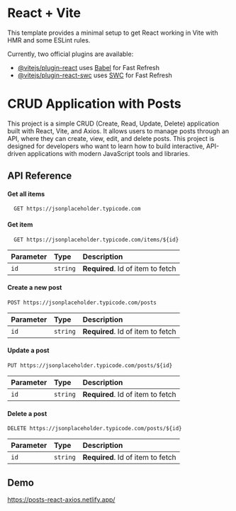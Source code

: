 # React + Vite

This template provides a minimal setup to get React working in Vite with HMR and some ESLint rules.

Currently, two official plugins are available:

- [@vitejs/plugin-react](https://github.com/vitejs/vite-plugin-react/blob/main/packages/plugin-react/README.md) uses [Babel](https://babeljs.io/) for Fast Refresh
- [@vitejs/plugin-react-swc](https://github.com/vitejs/vite-plugin-react-swc) uses [SWC](https://swc.rs/) for Fast Refresh


# CRUD Application with Posts

This project is a simple CRUD (Create, Read, Update, Delete) application built with React, Vite, and Axios. It allows users to manage posts through an API, where they can create, view, edit, and delete posts. This project is designed for developers who want to learn how to build interactive, API-driven applications with modern JavaScript tools and libraries.


## API Reference

#### Get all items

```http
  GET https://jsonplaceholder.typicode.com
```

#### Get item

```http
  GET https://jsonplaceholder.typicode.com/items/${id}
```

| Parameter | Type     | Description                       |
| :-------- | :------- | :-------------------------------- |
| `id`      | `string` | **Required**. Id of item to fetch |


#### Create a new post

```http
POST https://jsonplaceholder.typicode.com/posts
```

| Parameter | Type     | Description                       |
| :-------- | :------- | :-------------------------------- |
| `id`      | `string` | **Required**. Id of item to fetch |

#### Update a post

```http
PUT https://jsonplaceholder.typicode.com/posts/${id}
```

| Parameter | Type     | Description                       |
| :-------- | :------- | :-------------------------------- |
| `id`      | `string` | **Required**. Id of item to fetch |

#### Delete a post

```http
DELETE https://jsonplaceholder.typicode.com/posts/${id}
```

| Parameter | Type     | Description                       |
| :-------- | :------- | :-------------------------------- |
| `id`      | `string` | **Required**. Id of item to fetch |


## Demo

https://posts-react-axios.netlify.app/
